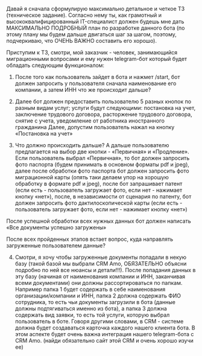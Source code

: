 Давай я сначала сформулирую максимально детальное и четкое ТЗ (техническое задание). Согласно нему ты, как грамотный и высококвалифицированный IT-специалист должен будешь мне дать МАКСИМАЛЬНО ПОДРОБНЫЙ план по разработке данного бота (по этому плану мы будем дальше двигаться шаг за шагом, поэтому, подчеркиваю, что ОЧЕНЬ ВАЖНО составить его хорошо).

Приступим к ТЗ, смотри, мой заказчик - человек, занимающийся миграционными вопросами и ему нужен telegram-бот который будет обладать следующим функционалом:

1) После того как пользователь зайдет в бота и нажмет /start, бот должен запросить у пользователя сначала наименование его компании, а затем ИНН
что же происходит дальше?
2) Далее бот должен предоставить пользователю 5 разных кнопок по разным видам услуг; услуги будут следующими: постановка на учет, заключение трудового договора, расторжение трудового договора, снятие с учета, уведомление от работника иностранного гражданина 
Далее, допустим пользователь нажал на кнопку «Постановка на учет»

3) Что должно происходить дальше? А дальше пользователю предлагается на выбор две кнопки - «Первичная» и «Продление».
Если пользователь выбрал «Первичная», то бот должен запросить фото паспорта (будем принимать в основном форматы pdf и jpeg), далее после обработки фото паспорта бот должен запросить фото миграционной карты (опять таки делаем упор на хорошую обработку в формате pdf и jpeg), после бот запрашивает патент (если есть - пользователь загружает фото, если нет - нажимает кнопку «нет»), после, в независимости от сценария по патенту, бот должен запросить фото дактилоскопической карты (если есть - пользователь загружает фото, если нет - нажимает кнопку «нет»)

После успешной обработки всех нужных данных бот должен написать «Все документы успешно загружены»

После всех пройденных этапов встает вопрос, куда направлять загруженные пользователем данные? 


4) Смотри, я хочу чтобы загруженные документы попадали в некую базу (такой базой мы выбрали CRM Amo, ОБЯЗАТЕЛЬНО объясни подробно по ней все нюансы и детали!!!). После попадания данных в эту базу 
(начиная от наименования компании и ИНН, заканчивая всеми документами) они должны рассортироваться по папкам. Например папка 1 будет содержать в себе наименования организации/компании и ИНН, папка 2 должна содержать ФИО сотрудника, то есть чьи документы загрузили в бота (данные должны подтягиваться именно из бота), а папка 3 должна содержать вид заявки, то есть той услуги, которую выбрал пользователь в боте. Говоря другими словами, в CRM - системе должна будет создаваться карточка каждого нашего клиента бота. В этом аспекте будет очень важна интеграция нашего telegram-бота с CRM Amo. (найди обязательно сайт этой CRM и очень хорошо изучи ее) 
